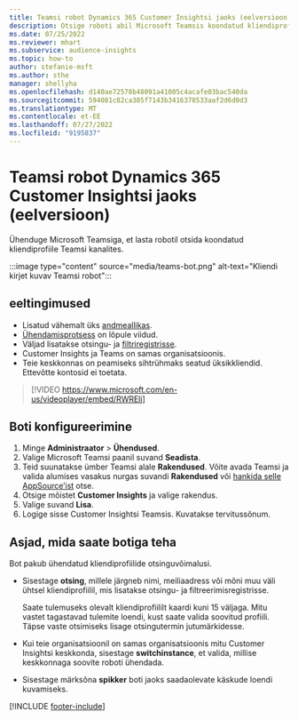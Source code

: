 ```yaml
---
title: Teamsi robot Dynamics 365 Customer Insightsi jaoks (eelversioon)
description: Otsige roboti abil Microsoft Teamsis koondatud kliendiprofiile.
ms.date: 07/25/2022
ms.reviewer: mhart
ms.subservice: audience-insights
ms.topic: how-to
author: stefanie-msft
ms.author: sthe
manager: shellyha
ms.openlocfilehash: d140ae72578b48091a41005c4acafe03bac540da
ms.sourcegitcommit: 594081c82ca385f7143b3416378533aaf2d6d0d3
ms.translationtype: MT
ms.contentlocale: et-EE
ms.lasthandoff: 07/27/2022
ms.locfileid: "9195837"
---
```

# <a name="teams-bot-for-dynamics-365-customer-insights-preview"></a>Teamsi robot Dynamics 365 Customer Insightsi jaoks (eelversioon)

Ühenduge Microsoft Teamsiga, et lasta robotil otsida koondatud kliendiprofiile Teamsi kanalites.

:::image type="content" source="media/teams-bot.png" alt-text="Kliendi kirjet kuvav Teamsi robot":::

## <a name="prerequisites"></a>eeltingimused

- Lisatud vähemalt üks [andmeallikas](data-sources.md).
- [Ühendamisprotsess](data-unification.md) on lõpule viidud.
- Väljad lisatakse otsingu- ja [filtriregistrisse](search-filter-index.md).
- Customer Insights ja Teams on samas organisatsioonis.
- Teie keskkonnas on peamiseks sihtrühmaks seatud üksikkliendid. Ettevõtte kontosid ei toetata.


> [!VIDEO https://www.microsoft.com/en-us/videoplayer/embed/RWRElj]

## <a name="configure-the-bot"></a>Boti konfigureerimine

1. Minge **Administraator** > **Ühendused**.
1. Valige Microsoft Teamsi paanil suvand **Seadista**.
1. Teid suunatakse ümber Teamsi alale **Rakendused**. Võite avada Teamsi ja valida alumises vasakus nurgas suvandi **Rakendused** või [hankida selle AppSource’ist](https://go.microsoft.com/fwlink/?linkid=2124104) otse.
1. Otsige mõistet **Customer Insights** ja valige rakendus.
1. Valige suvand **Lisa**.
1. Logige sisse Customer Insightsi Teamsis. Kuvatakse tervitussõnum.

## <a name="things-you-can-do-with-the-bot"></a>Asjad, mida saate botiga teha

Bot pakub ühendatud kliendiprofiilide otsinguvõimalusi.

- Sisestage **otsing**, millele järgneb nimi, meiliaadress või mõni muu väli ühtsel kliendiprofiilil, mis lisatakse otsingu- ja filtreerimisregistrisse.

  Saate tulemuseks olevalt kliendiprofiililt kaardi kuni 15 väljaga. Mitu vastet tagastavad tulemite loendi, kust saate valida soovitud profiili. Täpse vaste otsimiseks lisage otsingutermin jutumärkidesse.

- Kui teie organisatsioonil on samas organisatsioonis mitu Customer Insightsi keskkonda, sisestage **switchinstance**, et valida, millise keskkonnaga soovite roboti ühendada.

- Sisestage märksõna **spikker** boti jaoks saadaolevate käskude loendi kuvamiseks.  

[!INCLUDE [footer-include](includes/footer-banner.md)]